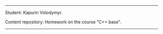 *************************
Student: Kapurin Volodymyr.

Content repository: Homework on the course "C++ base". 
*************************
